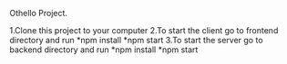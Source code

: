 Othello Project.

1.Clone this project to your computer
2.To start the client go to frontend directory and run
    *npm install
    *npm start
3.To start the server go to backend directory and run
    *npm install
    *npm start
    
